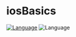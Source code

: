 # iosBasics

[![Language](https://img.shields.io/badge/Language-Swift-brightgreen)]()
![Language](https://img.shields.io/badge/Language-Swift-green.svg)
